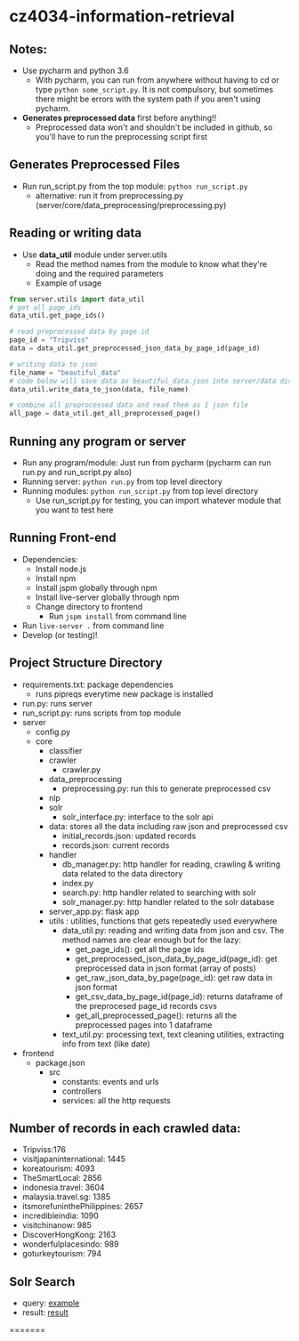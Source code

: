 # cz4034-information-retrieval
## Notes:
* Use pycharm and python 3.6
    * With pycharm, you can run from anywhere without having to cd or type `python some_script.py`. It is not compulsory, but sometimes there might be errors with the system path if you aren't using pycharm.
* **Generates preprocessed data** first before anything!!
    * Preprocessed data won't and shouldn't be included in github, so you'll have to run the preprocessing script first

## Generates Preprocessed Files
* Run run_script.py from the top module: `python run_script.py` 
   * alternative: run it from preprocessing.py (server/core/data_preprocessing/preprocessing.py)

## Reading or writing data
* Use **data_util** module under server.utils
    * Read the method names from the module to know what they're doing and the required parameters
    * Example of usage
```python
from server.utils import data_util
# get all page_ids
data_util.get_page_ids()

# read preprocessed data by page id
page_id = "Tripviss"
data = data_util.get_preprocessed_json_data_by_page_id(page_id)

# writing data to json
file_name = "beautiful_data"
# code below will save data as beautiful_data.json into server/data directory
data_util.write_data_to_json(data, file_name) 

# combine all preprocessed data and read them as 1 json file
all_page = data_util.get_all_preprocessed_page()
```

## Running any program or server
* Run any program/module: Just run from pycharm (pycharm can run run.py and run_script.py also)
* Running server: `python run.py` from top level directory
* Running modules: `python run_script.py` from top level directory
    * Use run_script.py for testing, you can import whatever module that you want to test here
    
## Running Front-end
* Dependencies:
    * Install node.js
    * Install npm
    * Install jspm globally through npm
    * Install live-server globally through npm
    * Change directory to frontend
        * Run `jspm install` from command line
* Run `live-server .` from command line
* Develop (or testing)!

## Project Structure Directory
* requirements.txt: package dependencies
    * runs pipreqs everytime new package is installed
* run.py: runs server
* run_script.py: runs scripts from top module
* server
    * config.py
    * core
        * classifier
        * crawler
            * crawler.py
        * data_preprocessing
            * preprocessing.py: run this to generate preprocessed csv
        * nlp
        * solr
            * solr_interface.py: interface to the solr api
      * data: stores all the data including raw json and preprocessed csv
        * initial_records.json: updated records
        * records.json: current records
      * handler
        * db_manager.py: http handler for reading, crawling & writing data 
        related to the data directory
        * index.py
        * search.py: http handler related to searching with solr
        * solr_manager.py: http handler related to the solr database
      * server_app.py: flask app
      * utils : utilities, functions that gets repeatedly used 
      everywhere
        * data_util.py: reading and writing data from json and csv. The 
        method names are clear enough but for the lazy:
            * get_page_ids(): get all the page ids
            * get_preprocessed_json_data_by_page_id(page_id): get preprocessed data in json format (array of posts)
            * get_raw_json_data_by_page(page_id): get raw data in json format
            * get_csv_data_by_page_id(page_id): returns dataframe of the preprocesed page_id records csvs
            * get_all_preprocessed_page(): returns all the preprocessed pages into 1 dataframe 
        * text_util.py: processing text, text cleaning utilities, extracting
         info from text (like date)
* frontend
    * package.json
        * src
            * constants: events and urls
            * controllers
            * services: all the http requests

## Number of records in each crawled data:
- Tripviss:176
- visitjapaninternational: 1445
- koreatourism: 4093
- TheSmartLocal: 2856
- indonesia.travel: 3604
- malaysia.travel.sg: 1385
- itsmorefuninthePhilippines: 2657
- incredibleindia: 1090
- visitchinanow: 985
- DiscoverHongKong: 2163
- wonderfulplacesindo: 989
- goturkeytourism: 794

## Solr Search
- query: [example](https://gist.github.com/felixputera/1d90ea9e3f929ec300511bbd8db605bf)
- result: [result](https://gist.github.com/felixputera/e9870a3335396cbdeb4b5b804bdcdc0f)

=======

